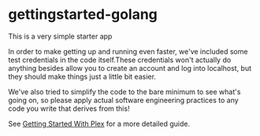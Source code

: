# gettingstarted-golang

This is a very simple starter app

In order to make getting up and running even faster, we've included some test credentials in the code itself.These credentials won't actually do anything besides allow you to create an account and log into localhost, but
they should make things just a little bit easier.

We've also tried to simplify the code to the bare minimum to see what's going on, so please apply actual software
engineering practices to any code you write that derives from this!

See [Getting Started With Plex](https://documentation.userclouds.com/home/authentication/sample-app) for a more detailed guide.
